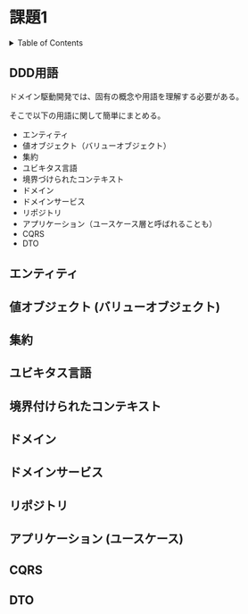 # 課題1

<!-- START doctoc generated TOC please keep comment here to allow auto update -->
<!-- DON'T EDIT THIS SECTION, INSTEAD RE-RUN doctoc TO UPDATE -->
<details>
<summary>Table of Contents</summary>

- [DDD用語](#ddd%E7%94%A8%E8%AA%9E)

</details>
<!-- END doctoc generated TOC please keep comment here to allow auto update -->

## DDD用語

ドメイン駆動開発では、固有の概念や用語を理解する必要がある。

そこで以下の用語に関して簡単にまとめる。

- エンティティ
- 値オブジェクト（バリューオブジェクト）
- 集約
- ユビキタス言語
- 境界づけられたコンテキスト
- ドメイン
- ドメインサービス
- リポジトリ
- アプリケーション（ユースケース層と呼ばれることも）
- CQRS
- DTO

## エンティティ


## 値オブジェクト (バリューオブジェクト)


## 集約

## ユビキタス言語


## 境界付けられたコンテキスト


## ドメイン


## ドメインサービス


## リポジトリ


## アプリケーション (ユースケース)


## CQRS

## DTO




